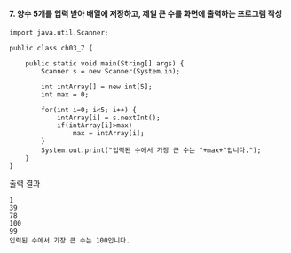 #### 7. 양수 5개를 입력 받아 배열에 저장하고, 제일 큰 수를 화면에 출력하는 프로그램 작성
```
import java.util.Scanner;

public class ch03_7 {

	public static void main(String[] args) {
		Scanner s = new Scanner(System.in);
		
		int intArray[] = new int[5];
		int max = 0;
		
		for(int i=0; i<5; i++) {
			intArray[i] = s.nextInt();
			if(intArray[i]>max)
				max = intArray[i];
		}
		System.out.print("입력된 수에서 가장 큰 수는 "+max+"입니다.");
	}
}
```
출력 결과
```
1
39
78
100
99
입력된 수에서 가장 큰 수는 100입니다.
```
